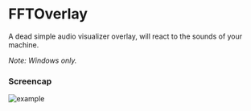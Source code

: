 # FFTOverlay
A dead simple audio visualizer overlay, will react to the sounds of your machine.

*Note: Windows only.*

### Screencap
![example](https://i.imgur.com/RbahJzW.png)